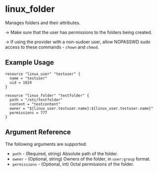 # linux_folder

Manages folders and their attributes.

-> Make sure that the user has permissions to the folders being created.

-> If using the provider with a non-sudoer user, allow NOPASSWD sudo access to these commands - `chown` and `chmod`.

## Example Usage

```hcl
resource "linux_user" "testuser" {
  name = "testuser"
  uid = 1024
}

resource "linux_folder" "testfolder" {
  path = "/etc/testfolder"
  content = "testcontent"
  owner = "${linux_user.testuser.name}:${linux_user.testuser.name}"
  permissions = 777
}
```

## Argument Reference

The following arguments are supported:

- `path` - (Required, string) Absolute path of the folder.
- `owner` - (Optional, string) Owners of the folder, in `user:group` format.
- `permissions` - (Optional, int) Octal permissions of the folder.
